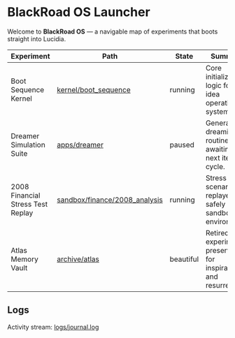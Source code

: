 # BlackRoad OS Launcher

Welcome to **BlackRoad OS** — a navigable map of experiments that boots straight into Lucidia.

| Experiment | Path | State | Summary |
|------------|------|-------|---------|
| Boot Sequence Kernel | [kernel/boot_sequence](kernel/boot_sequence/) | running | Core initialization logic for the idea operating system. |
| Dreamer Simulation Suite | [apps/dreamer](apps/dreamer/) | paused | Generative dreaming routines awaiting the next iteration cycle. |
| 2008 Financial Stress Test Replay | [sandbox/finance/2008_analysis](sandbox/finance/2008_analysis/) | running | Stress scenarios replayed safely in the sandbox environment. |
| Atlas Memory Vault | [archive/atlas](archive/atlas/) | beautiful | Retired experiments preserved for inspiration and resurrection. |

## Logs

Activity stream: [logs/journal.log](logs/journal.log)
